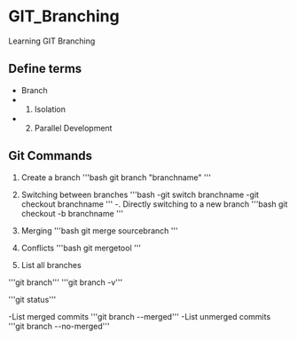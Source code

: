 # GIT_Branching
Learning GIT Branching

## Define terms

- Branch
- 1. Isolation
- 2. Parallel Development


## Git Commands
1. Create a branch
'''bash
git branch "branchname"
'''

2. Switching between branches
'''bash
-git switch branchname
-git checkout branchname
'''
-. Directly switching to a new branch
'''bash
git checkout -b branchname
'''

3. Merging
'''bash
git merge sourcebranch
'''

4. Conflicts
'''bash
git mergetool
'''
 
 5. List all branches

'''git branch'''
'''git branch -v'''

'''git status'''


-List merged commits
'''git branch --merged'''
-List unmerged commits
'''git branch --no-merged'''
